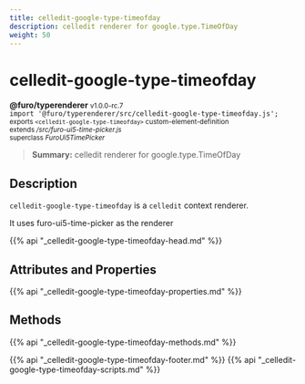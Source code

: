 ```yaml
---
title: celledit-google-type-timeofday
description: celledit renderer for google.type.TimeOfDay
weight: 50
---
```


# celledit-google-type-timeofday
**@furo/typerenderer** <small>v1.0.0-rc.7</small>
<br>`import '@furo/typerenderer/src/celledit-google-type-timeofday.js';`<small>
<br>exports `<celledit-google-type-timeofday>` custom-element-definition
<br>extends */src/furo-ui5-time-picker.js*
<br>superclass *FuroUi5TimePicker*</small>

> **Summary:** celledit renderer for google.type.TimeOfDay

## Description

`celledit-google-type-timeofday` is a `celledit` context renderer.

It uses furo-ui5-time-picker as the renderer

{{% api "_celledit-google-type-timeofday-head.md" %}}

## Attributes and Properties
{{% api "_celledit-google-type-timeofday-properties.md" %}}



## Methods
{{% api "_celledit-google-type-timeofday-methods.md" %}}





{{% api "_celledit-google-type-timeofday-footer.md" %}}
{{% api "_celledit-google-type-timeofday-scripts.md" %}}

